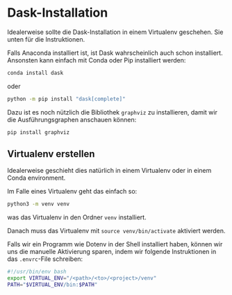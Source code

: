 # Dask-Installation

Idealerweise sollte die Dask-Installation in einem Virtualenv geschehen. Sie unten für die Instruktionen.

Falls Anaconda installiert ist, ist Dask wahrscheinlich auch schon installiert. Ansonsten kann einfach mit Conda oder Pip installiert werden:

```bash
conda install dask
```

oder

```bash
python -m pip install "dask[complete]"
```

Dazu ist es noch nützlich die Bibliothek `graphviz` zu installieren, damit wir die Ausführungsgraphen anschauen können:

```bash
pip install graphviz
```


## Virtualenv erstellen

Idealerweise geschieht dies natürlich in einem Virtualenv oder in einem Conda environment.

Im Falle eines Virtualenv geht das einfach so:

```bash
python3 -m venv venv
```

was das Virtualenv in den Ordner `venv` installiert.

Danach muss das Virtualenv mit `source venv/bin/activate` aktiviert werden.

Falls wir ein Programm wie Dotenv in der Shell installiert haben, können wir uns die manuelle Aktivierung sparen, indem wir folgende Instruktionen in das `.envrc`-File schreiben:

```bash
#!/usr/bin/env bash
export VIRTUAL_ENV="/<path>/<to>/<project>/venv"
PATH="$VIRTUAL_ENV/bin:$PATH"
```
